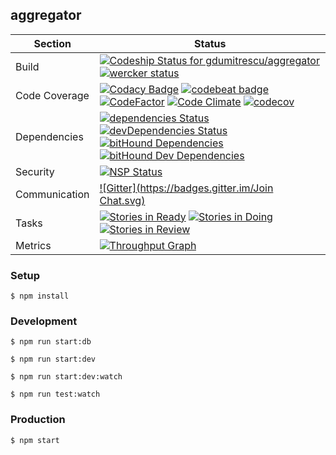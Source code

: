 ## aggregator

| Section | Status |
|---------|--------|
| Build | [ ![Codeship Status for gdumitrescu/aggregator](https://codeship.com/projects/34ea2580-b9fe-0133-0d07-7e2e3c15f843/status?branch=master)](https://codeship.com/projects/135608) [![wercker status](https://app.wercker.com/status/8b9f5c1d046c0ca351da1af55c6246ee/s/master "wercker status")](https://app.wercker.com/project/byKey/8b9f5c1d046c0ca351da1af55c6246ee)|
| Code Coverage | [![Codacy Badge](https://api.codacy.com/project/badge/Grade/0cf86c32689c4eb28667b1501dc550dd)](https://www.codacy.com/app/gdumitrescu/aggregator?utm_source=github.com&amp;utm_medium=referral&amp;utm_content=gdumitrescu/aggregator&amp;utm_campaign=Badge_Grade) [![codebeat badge](https://codebeat.co/badges/4e3371b2-a406-4713-837b-571c7b047698)](https://codebeat.co/projects/github-com-gdumitrescu-aggregator) [![CodeFactor](https://www.codefactor.io/repository/github/gdumitrescu/aggregator/badge)](https://www.codefactor.io/repository/github/gdumitrescu/aggregator) [![Code Climate](https://codeclimate.com/github/gdumitrescu/aggregator/badges/gpa.svg)](https://codeclimate.com/github/gdumitrescu/aggregator) [![codecov](https://codecov.io/gh/gdumitrescu/aggregator/branch/master/graph/badge.svg)](https://codecov.io/gh/gdumitrescu/aggregator) |
| Dependencies | [![dependencies Status](https://david-dm.org/gdumitrescu/aggregator/status.svg)](https://david-dm.org/gdumitrescu/aggregator) [![devDependencies Status](https://david-dm.org/gdumitrescu/aggregator/dev-status.svg)](https://david-dm.org/gdumitrescu/aggregator?type=dev) [![bitHound Dependencies](https://www.bithound.io/github/gdumitrescu/aggregator/badges/dependencies.svg)](https://www.bithound.io/github/gdumitrescu/aggregator/master/dependencies/npm) [![bitHound Dev Dependencies](https://www.bithound.io/github/gdumitrescu/aggregator/badges/devDependencies.svg)](https://www.bithound.io/github/gdumitrescu/aggregator/master/dependencies/npm) |
| Security | [![NSP Status](https://nodesecurity.io/orgs/github/projects/13011e1b-1d6b-4717-bff5-6d45c88fa126/badge)](https://nodesecurity.io/orgs/github/projects/13011e1b-1d6b-4717-bff5-6d45c88fa126) |
| Communication | [![Gitter](https://badges.gitter.im/Join Chat.svg)](https://gitter.im/gdumitrescu/aggregator) |
| Tasks | [![Stories in Ready](https://badge.waffle.io/gdumitrescu/aggregator.svg?label=ready&title=Ready)](http://waffle.io/gdumitrescu/aggregator) [![Stories in Doing](https://badge.waffle.io/gdumitrescu/aggregator.svg?label=in%20progress&title=Doing)](http://waffle.io/gdumitrescu/aggregator) [![Stories in Review](https://badge.waffle.io/gdumitrescu/aggregator.svg?label=in%20review&title=Review)](http://waffle.io/gdumitrescu/aggregator) |
| Metrics | [![Throughput Graph](https://graphs.waffle.io/gdumitrescu/aggregator/throughput.svg)](https://waffle.io/gdumitrescu/aggregator/metrics) |


### Setup

`$ npm install`

### Development

`$ npm run start:db`

`$ npm run start:dev`

`$ npm run start:dev:watch`

`$ npm run test:watch`

### Production

`$ npm start`
